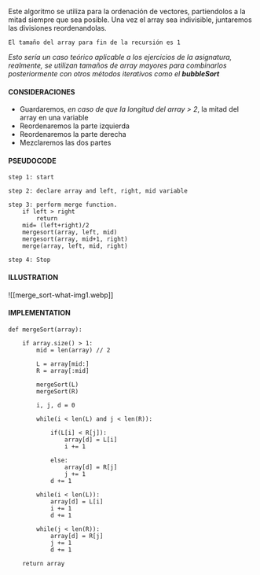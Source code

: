 Este algoritmo se utiliza para la ordenación de vectores, partiendolos a la mitad siempre que sea posible.
Una vez el array sea indivisible, juntaremos las divisiones reordenandolas.

```ad-important
El tamaño del array para fin de la recursión es 1 
```

*Esto sería un caso teórico aplicable a los ejercicios de la asignatura, realmente, se utilizan tamaños de array mayores para combinarlos posteriormente con otros métodos iterativos como el **bubbleSort***

#### CONSIDERACIONES
- Guardaremos, *en caso de que la longitud del array > 2*, la mitad del array en una variable
- Reordenaremos la parte izquierda
- Reordenaremos la parte derecha
- Mezclaremos las dos partes

#### PSEUDOCODE

```pseudocode
step 1: start

step 2: declare array and left, right, mid variable

step 3: perform merge function.  
    if left > right  
        return  
    mid= (left+right)/2  
    mergesort(array, left, mid)  
    mergesort(array, mid+1, right)  
    merge(array, left, mid, right)

step 4: Stop
```

#### ILLUSTRATION

![[merge_sort-what-img1.webp]]

#### IMPLEMENTATION

```python3
def mergeSort(array):
    
    if array.size() > 1:
        mid = len(array) // 2
        
        L = array[mid:]
        R = array[:mid]
        
        mergeSort(L)
        mergeSort(R)
        
        i, j, d = 0
        
        while(i < len(L) and j < len(R)):
            
            if(L[i] < R[j]):
                array[d] = L[i]
                i += 1
                
            else:
                array[d] = R[j]
                j += 1
	        d += 1
	    
        while(i < len(L)):
            array[d] = L[i]
            i += 1
            d += 1
        
        while(j < len(R)):
            array[d] = R[j]
            j += 1
            d += 1
            
    return array
```